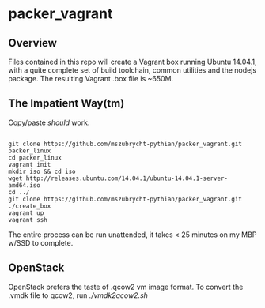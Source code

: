 packer_vagrant
==============

Overview
--------

Files contained in this repo will create a Vagrant box running Ubuntu 14.04.1, with a quite complete set of build toolchain, common utilities and the nodejs package.  The resulting Vagrant .box file is ~650M. 


The Impatient Way(tm)
---------------------
Copy/paste _should_ work.

```{bash}

git clone https://github.com/mszubrycht-pythian/packer_vagrant.git packer_linux
cd packer_linux
vagrant init 
mkdir iso && cd iso
wget http://releases.ubuntu.com/14.04.1/ubuntu-14.04.1-server-amd64.iso
cd ../
git clone https://github.com/mszubrycht-pythian/packer_vagrant.git
./create_box
vagrant up 
vagrant ssh

```

The entire process can be run unattended, it takes < 25 minutes on my MBP w/SSD to complete.


OpenStack
---------

OpenStack prefers the taste of .qcow2 vm image format.  To convert the .vmdk file to qcow2, run *./vmdk2qcow2.sh*
